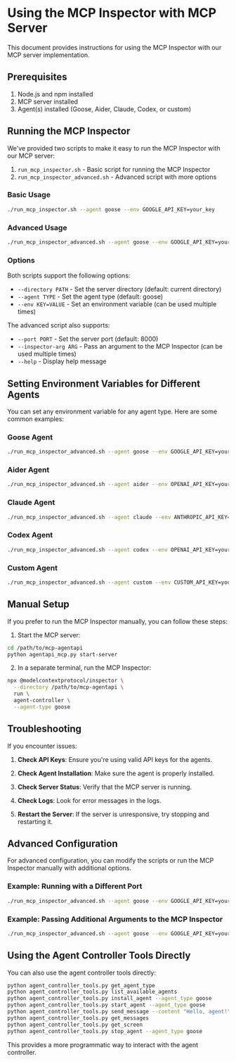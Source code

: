 # Using the MCP Inspector with MCP Server

This document provides instructions for using the MCP Inspector with our MCP server implementation.

## Prerequisites

1. Node.js and npm installed
2. MCP server installed
3. Agent(s) installed (Goose, Aider, Claude, Codex, or custom)

## Running the MCP Inspector

We've provided two scripts to make it easy to run the MCP Inspector with our MCP server:

1. `run_mcp_inspector.sh` - Basic script for running the MCP Inspector
2. `run_mcp_inspector_advanced.sh` - Advanced script with more options

### Basic Usage

```bash
./run_mcp_inspector.sh --agent goose --env GOOGLE_API_KEY=your_key
```

### Advanced Usage

```bash
./run_mcp_inspector_advanced.sh --agent goose --env GOOGLE_API_KEY=your_key --env ANOTHER_VAR=value
```

### Options

Both scripts support the following options:

- `--directory PATH` - Set the server directory (default: current directory)
- `--agent TYPE` - Set the agent type (default: goose)
- `--env KEY=VALUE` - Set an environment variable (can be used multiple times)

The advanced script also supports:

- `--port PORT` - Set the server port (default: 8000)
- `--inspector-arg ARG` - Pass an argument to the MCP Inspector (can be used multiple times)
- `--help` - Display help message

## Setting Environment Variables for Different Agents

You can set any environment variable for any agent type. Here are some common examples:

### Goose Agent

```bash
./run_mcp_inspector_advanced.sh --agent goose --env GOOGLE_API_KEY=your_key
```

### Aider Agent

```bash
./run_mcp_inspector_advanced.sh --agent aider --env OPENAI_API_KEY=your_key
```

### Claude Agent

```bash
./run_mcp_inspector_advanced.sh --agent claude --env ANTHROPIC_API_KEY=your_key
```

### Codex Agent

```bash
./run_mcp_inspector_advanced.sh --agent codex --env OPENAI_API_KEY=your_key
```

### Custom Agent

```bash
./run_mcp_inspector_advanced.sh --agent custom --env CUSTOM_API_KEY=your_key
```

## Manual Setup

If you prefer to run the MCP Inspector manually, you can follow these steps:

1. Start the MCP server:

```bash
cd /path/to/mcp-agentapi
python agentapi_mcp.py start-server
```

2. In a separate terminal, run the MCP Inspector:

```bash
npx @modelcontextprotocol/inspector \
  --directory /path/to/mcp-agentapi \
  run \
  agent-controller \
  --agent-type goose
```

## Troubleshooting

If you encounter issues:

1. **Check API Keys**: Ensure you're using valid API keys for the agents.

2. **Check Agent Installation**: Make sure the agent is properly installed.

3. **Check Server Status**: Verify that the MCP server is running.

4. **Check Logs**: Look for error messages in the logs.

5. **Restart the Server**: If the server is unresponsive, try stopping and restarting it.

## Advanced Configuration

For advanced configuration, you can modify the scripts or run the MCP Inspector manually with additional options.

### Example: Running with a Different Port

```bash
./run_mcp_inspector_advanced.sh --agent goose --env GOOGLE_API_KEY=your_key --port 8080
```

### Example: Passing Additional Arguments to the MCP Inspector

```bash
./run_mcp_inspector_advanced.sh --agent goose --env GOOGLE_API_KEY=your_key --inspector-arg "--verbose" --inspector-arg "--timeout 60"
```

## Using the Agent Controller Tools Directly

You can also use the agent controller tools directly:

```bash
python agent_controller_tools.py get_agent_type
python agent_controller_tools.py list_available_agents
python agent_controller_tools.py install_agent --agent_type goose
python agent_controller_tools.py start_agent --agent_type goose
python agent_controller_tools.py send_message --content "Hello, agent!" --type user
python agent_controller_tools.py get_messages
python agent_controller_tools.py get_screen
python agent_controller_tools.py stop_agent --agent_type goose
```

This provides a more programmatic way to interact with the agent controller.
